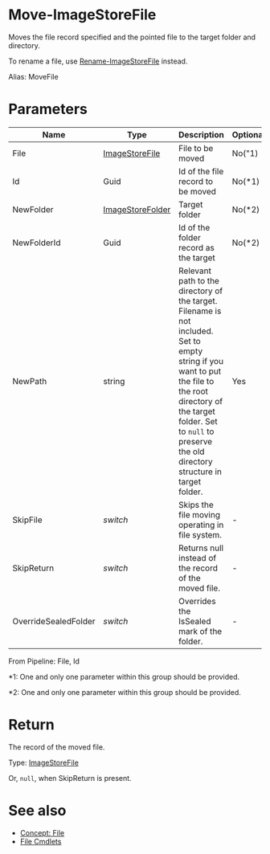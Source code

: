 # Move-ImageStoreFile
Moves the file record specified and the pointed file to the target folder and directory.

To rename a file, use [Rename-ImageStoreFile](RenameFile.md) instead.

Alias: MoveFile

# Parameters
|Name|Type|Description|Optional|
|---|---|---|---|
|File|[ImageStoreFile](../../type/ImageStoreFile.md)|File to be moved|No("1)|
|Id|Guid|Id of the file record to be moved|No(*1)|
|NewFolder|[ImageStoreFolder](../../type/ImageStoreFolder.md)|Target folder|No(*2)|
|NewFolderId|Guid|Id of the folder record as the target|No(*2)|
|NewPath|string|Relevant path to the directory of the target. Filename is not included. Set to empty string if you want to put the file to the root directory of the target folder. Set to ```null``` to preserve the old directory structure in target folder.|Yes|
|SkipFile|*switch*|Skips the file moving operating in file system.|-|
|SkipReturn|*switch*|Returns null instead of the record of the moved file.|-|
|OverrideSealedFolder|*switch*|Overrides the IsSealed mark of the folder.|-|

From Pipeline: File, Id

*1: One and only one parameter within this group should be provided.

*2: One and only one parameter within this group should be provided.

# Return
The record of the moved file.

Type: [ImageStoreFile](../../type/ImageStoreFile.md)

Or, ```null```, when SkipReturn is present.

# See also
  * [Concept: File](../../concept/File.md)
  * [File Cmdlets](../cmdlets.md#file)